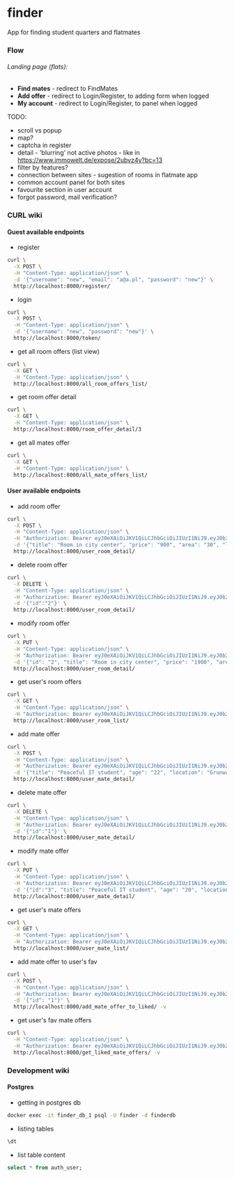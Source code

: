 # finder
App for finding student quarters and flatmates



### Flow

###### Landing page (flats):

- **Find mates** - redirect to FindMates
- **Add offer** - redirect to Login/Register,  to adding form when logged
- **My account** - redirect to Login/Register, to panel when logged

TODO:

- scroll vs popup
- map?
- captcha in register
- detail - 'blurring' not active photos - like in https://www.immowelt.de/expose/2ubvz4y?bc=13
- filter by features?
- connection between sites - sugestion of rooms in flatmate app
- common account panel for both sites
- favourite section in user account
- forgot password, mail verification?

### CURL wiki
#### Guest available endpoints
- register
```bash
curl \
  -X POST \
  -H "Content-Type: application/json" \
  -d '{"username": "new", "email": "a@a.pl", "password": "new"}' \
  http://localhost:8000/register/
```
- login
```bash
curl \
  -X POST \
  -H "Content-Type: application/json" \
  -d '{"username": "new", "password": "new"}' \
  http://localhost:8000/token/
```
- get all room offers (list view)
```bash
curl \
  -X GET \
  -H "Content-Type: application/json" \
  http://localhost:8000/all_room_offers_list/
```

- get room offer detail
```bash
curl \
  -X GET \
  -H "Content-Type: application/json" \
  http://localhost:8000/room_offer_detail/3
```

- get all mates offer
```bash
curl \
  -X GET \
  -H "Content-Type: application/json" \
  http://localhost:8000/all_mate_offers_list/
```

#### User available endpoints
- add room offer
```bash
curl \
  -X POST \
  -H "Content-Type: application/json" \
  -H "Authorization: Bearer eyJ0eXAiOiJKV1QiLCJhbGciOiJIUzI1NiJ9.eyJ0b2tlbl90eXBlIjoiYWNjZXNzIiwiZXhwIjoxNjI1ODQ4MjY1LCJqdGkiOiI4OTBhNWVhNzFlY2E0MjQwOWNlMTYzN2MzZTUyNWY4ZiIsInVzZXJfaWQiOjd9.ahFBM2X0Y46Hfq4PWGV4di6Nq13xejHmqPPsXxxY9SE" \
  -d '{"title": "Room in city center", "price": "900", "area": "30", "location": "Dominikanski Square", "building_features": "modern building;2nd floor;elevator available;peaceful neigborhood", "flat_features": "fully furnitured;two bathrooms;kitchen;living room", "flatmates_features": "2 students;parties on weekend;interested in electrical engeneering", "rules":"No smoking;No pets", "phone":"123456789"}' \
  http://localhost:8000/user_room_detail/
```
- delete room offer
```bash
curl \
  -X DELETE \
  -H "Content-Type: application/json" \
  -H "Authorization: Bearer eyJ0eXAiOiJKV1QiLCJhbGciOiJIUzI1NiJ9.eyJ0b2tlbl90eXBlIjoiYWNjZXNzIiwiZXhwIjoxNjI1NDk4ODAxLCJqdGkiOiIzN2M3NDA0NjliYzE0NTg2OTBiOTUyM2Q4Y2JjNDZmYyIsInVzZXJfaWQiOjR9.HCEJ7TlkcUO7gace1b66_EcCIRwHnVTO_N8IAxNPfcM" \
  -d '{"id":"2"}' \
  http://localhost:8000/user_room_detail/
```
- modify room offer
```bash
curl \
  -X PUT \
  -H "Content-Type: application/json" \
  -H "Authorization: Bearer eyJ0eXAiOiJKV1QiLCJhbGciOiJIUzI1NiJ9.eyJ0b2tlbl90eXBlIjoiYWNjZXNzIiwiZXhwIjoxNjI1NDk4ODAxLCJqdGkiOiIzN2M3NDA0NjliYzE0NTg2OTBiOTUyM2Q4Y2JjNDZmYyIsInVzZXJfaWQiOjR9.HCEJ7TlkcUO7gace1b66_EcCIRwHnVTO_N8IAxNPfcM" \
  -d '{"id": "2", "title": "Room in city center", "price": "1900", "area": "30", "location": "Dominikanski Square", "building_features": "modern building;2nd floor;elevator available;peaceful neigborhood", "flat_features": "fully furnitured;two bathrooms;kitchen;living room", "flatmates_features": "2 students;parties on weekend;interested in electrical engeneering", "rules":"No smoking;No pets", "phone":"123456789"}' \
  http://localhost:8000/user_room_detail/
```
- get user's room offers
```bash
curl \
  -X GET \
  -H "Content-Type: application/json" \
  -H "Authorization: Bearer eyJ0eXAiOiJKV1QiLCJhbGciOiJIUzI1NiJ9.eyJ0b2tlbl90eXBlIjoiYWNjZXNzIiwiZXhwIjoxNjI1NDk4ODAxLCJqdGkiOiIzN2M3NDA0NjliYzE0NTg2OTBiOTUyM2Q4Y2JjNDZmYyIsInVzZXJfaWQiOjR9.HCEJ7TlkcUO7gace1b66_EcCIRwHnVTO_N8IAxNPfcM" \
  http://localhost:8000/user_room_list/
```

- add mate offer
```bash
curl \
  -X POST \
  -H "Content-Type: application/json" \
  -H "Authorization: Bearer eyJ0eXAiOiJKV1QiLCJhbGciOiJIUzI1NiJ9.eyJ0b2tlbl90eXBlIjoiYWNjZXNzIiwiZXhwIjoxNjI1ODQ4MjY1LCJqdGkiOiI4OTBhNWVhNzFlY2E0MjQwOWNlMTYzN2MzZTUyNWY4ZiIsInVzZXJfaWQiOjd9.ahFBM2X0Y46Hfq4PWGV4di6Nq13xejHmqPPsXxxY9SE" \
  -d '{"title": "Peaceful IT student", "age": "22", "location": "Grunwaldzki Square", "field_of_study": "Computer science", "features":"peaceful;quiet;gaming;cycling", "customs": "no smoking;no partying;wakes up at 11-12;goes to bed 23-24", "phone":"123456789"}' \
  http://localhost:8000/user_mate_detail/
```
- delete mate offer
```bash
curl \
  -X DELETE \
  -H "Content-Type: application/json" \
  -H "Authorization: Bearer eyJ0eXAiOiJKV1QiLCJhbGciOiJIUzI1NiJ9.eyJ0b2tlbl90eXBlIjoiYWNjZXNzIiwiZXhwIjoxNjI1ODMyNDkxLCJqdGkiOiJiYTQyMjMxMDQxN2E0MzJlODA4MjJhZTE2NTYzYWI0MyIsInVzZXJfaWQiOjJ9.5CMZYyS9F6p0FVZQbwWoxbylKCvXW3Bl7kbCLT-WE3k" \
  -d '{"id":"1"}' \
  http://localhost:8000/user_mate_detail/
```
- modify mate offer
```bash
curl \
  -X PUT \
  -H "Content-Type: application/json" \
  -H "Authorization: Bearer eyJ0eXAiOiJKV1QiLCJhbGciOiJIUzI1NiJ9.eyJ0b2tlbl90eXBlIjoiYWNjZXNzIiwiZXhwIjoxNjI1ODMyNDkxLCJqdGkiOiJiYTQyMjMxMDQxN2E0MzJlODA4MjJhZTE2NTYzYWI0MyIsInVzZXJfaWQiOjJ9.5CMZYyS9F6p0FVZQbwWoxbylKCvXW3Bl7kbCLT-WE3k" \
  -d '{"id":"3", "title": "Peaceful IT student", "age": "20", "location": "Grunwaldzki Square", "field_of_study": "Computer science", "features":"peaceful;quiet;gaming;cycling", "customs": "no smoking;no partying;wakes up at 11-12;goes to bed 23-24", "phone":"123456789"}' \
  http://localhost:8000/user_mate_detail/
```

- get user's mate offers
```bash
curl \
  -X GET \
  -H "Content-Type: application/json" \
  -H "Authorization: Bearer eyJ0eXAiOiJKV1QiLCJhbGciOiJIUzI1NiJ9.eyJ0b2tlbl90eXBlIjoiYWNjZXNzIiwiZXhwIjoxNjI1ODMyNDkxLCJqdGkiOiJiYTQyMjMxMDQxN2E0MzJlODA4MjJhZTE2NTYzYWI0MyIsInVzZXJfaWQiOjJ9.5CMZYyS9F6p0FVZQbwWoxbylKCvXW3Bl7kbCLT-WE3k" \
  http://localhost:8000/user_mate_list/
```

- add mate offer to user's fav
```bash
curl \
  -X POST \
  -H "Content-Type: application/json" \
  -H "Authorization: Bearer eyJ0eXAiOiJKV1QiLCJhbGciOiJIUzI1NiJ9.eyJ0b2tlbl90eXBlIjoiYWNjZXNzIiwiZXhwIjoxNjI1ODQ4MjY1LCJqdGkiOiI4OTBhNWVhNzFlY2E0MjQwOWNlMTYzN2MzZTUyNWY4ZiIsInVzZXJfaWQiOjd9.ahFBM2X0Y46Hfq4PWGV4di6Nq13xejHmqPPsXxxY9SE" \
  -d '{"id": "1"}' \
  http://localhost:8000/add_mate_offer_to_liked/ -v
```

- get user's fav mate offers
```bash
curl \
  -H "Content-Type: application/json" \
  -H "Authorization: Bearer eyJ0eXAiOiJKV1QiLCJhbGciOiJIUzI1NiJ9.eyJ0b2tlbl90eXBlIjoiYWNjZXNzIiwiZXhwIjoxNjI1ODQ4MjY1LCJqdGkiOiI4OTBhNWVhNzFlY2E0MjQwOWNlMTYzN2MzZTUyNWY4ZiIsInVzZXJfaWQiOjd9.ahFBM2X0Y46Hfq4PWGV4di6Nq13xejHmqPPsXxxY9SE" \
  http://localhost:8000/get_liked_mate_offers/ -v
```
### Development wiki
#### Postgres
- getting in postgres db
```bash
docker exec -it finder_db_1 psql -U finder -d finderdb
```
- listing tables
```bash
\dt
```
- list table content
```sql
select * from auth_user;
```
